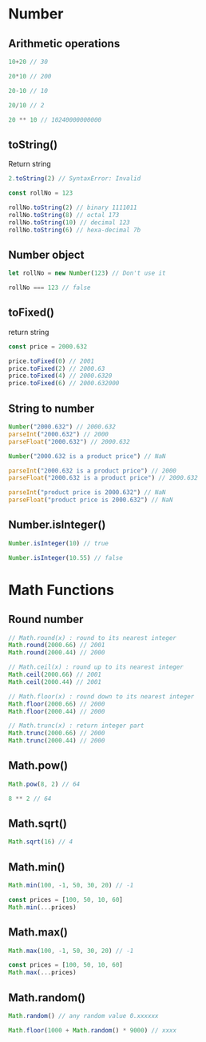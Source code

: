 # Number 

## Arithmetic operations

```js
10+20 // 30

20*10 // 200

20-10 // 10

20/10 // 2

20 ** 10 // 10240000000000
```

## toString()

Return string

```js
2.toString(2) // SyntaxError: Invalid

const rollNo = 123

rollNo.toString(2) // binary 1111011
rollNo.toString(8) // octal 173
rollNo.toString(10) // decimal 123
rollNo.toString(6) // hexa-decimal 7b
```

## Number object

```js
let rollNo = new Number(123) // Don't use it

rollNo === 123 // false
```

## toFixed()

return string

```js
const price = 2000.632

price.toFixed(0) // 2001
price.toFixed(2) // 2000.63
price.toFixed(4) // 2000.6320
price.toFixed(6) // 2000.632000
```

## String to number

```js
Number("2000.632") // 2000.632
parseInt("2000.632") // 2000
parseFloat("2000.632") // 2000.632

Number("2000.632 is a product price") // NaN

parseInt("2000.632 is a product price") // 2000
parseFloat("2000.632 is a product price") // 2000.632

parseInt("product price is 2000.632") // NaN
parseFloat("product price is 2000.632") // NaN
```

## Number.isInteger()

```js
Number.isInteger(10) // true

Number.isInteger(10.55) // false
```

# Math Functions

## Round number

```js
// Math.round(x) : round to its nearest integer
Math.round(2000.66) // 2001
Math.round(2000.44) // 2000

// Math.ceil(x) : round up to its nearest integer
Math.ceil(2000.66) // 2001
Math.ceil(2000.44) // 2001

// Math.floor(x) : round down to its nearest integer
Math.floor(2000.66) // 2000
Math.floor(2000.44) // 2000

// Math.trunc(x) : return integer part
Math.trunc(2000.66) // 2000
Math.trunc(2000.44) // 2000
```

## Math.pow()

```js
Math.pow(8, 2) // 64

8 ** 2 // 64
```

## Math.sqrt()

```js
Math.sqrt(16) // 4 
```

## Math.min()

```js
Math.min(100, -1, 50, 30, 20) // -1

const prices = [100, 50, 10, 60]
Math.min(...prices)
```

## Math.max()

```js
Math.max(100, -1, 50, 30, 20) // -1

const prices = [100, 50, 10, 60]
Math.max(...prices)
```

## Math.random()

```js
Math.random() // any random value 0.xxxxxx

Math.floor(1000 + Math.random() * 9000) // xxxx
```
